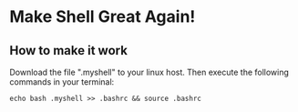 # Make Shell Great Again!
## How to make it work
Download the file ".myshell" to your linux host. 
Then execute the following commands in your terminal:
```shell
echo bash .myshell >> .bashrc && source .bashrc
```
